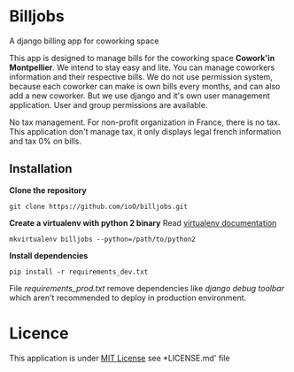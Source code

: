 Billjobs
========

A django billing app for coworking space

This app is designed to manage bills for the coworking space **Cowork'in Montpellier**.
We intend to stay easy and lite. You can manage coworkers information and their respective bills.
We do not use permission system, because each coworker can make is own bills every months, and can also add a new 
coworker. But we use django and it's own user management application. User and group permissions are available.

No tax management. For non-profit organization in France, there is no tax. This application don't manage tax, it only 
displays legal french information and tax 0% on bills.

Installation
------------

**Clone the repository**

    git clone https://github.com/ioO/billjobs.git

**Create a virtualenv with python 2 binary**
Read [virtualenv documentation](http://virtualenvwrapper.readthedocs.org/en/latest/ "Virtualenv")

    mkvirtualenv billjobs --python=/path/to/python2

**Install dependencies**

    pip install -r requirements_dev.txt

File *requirements_prod.txt* remove dependencies like *django debug toolbar* which aren't recommended to deploy in 
production environment.


Licence
=======

This application is under [MIT License](http://en.wikipedia.org/wiki/MIT_License "MIT License") see *LICENSE.md' file
